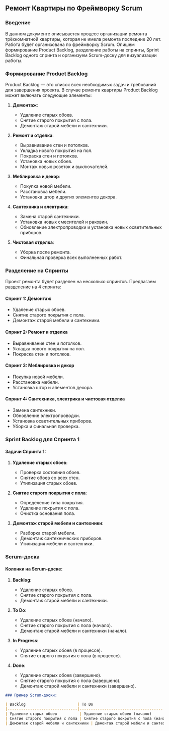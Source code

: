 ## Ремонт Квартиры по Фреймворку Scrum

### Введение

В данном документе описывается процесс организации ремонта трёхкомнатной квартиры, которая не имела ремонта последние 20 лет. Работа будет организована по фреймворку Scrum. Опишем формирование Product Backlog, разделение работы на спринты, Sprint Backlog одного спринта и организуем Scrum-доску для визуализации работы.

### Формирование Product Backlog

Product Backlog — это список всех необходимых задач и требований для завершения проекта. В случае ремонта квартиры Product Backlog может включать следующие элементы:

1. **Демонтаж**:
   - Удаление старых обоев.
   - Снятие старого покрытия с пола.
   - Демонтаж старой мебели и сантехники.

2. **Ремонт и отделка**:
   - Выравнивание стен и потолков.
   - Укладка нового покрытия на пол.
   - Покраска стен и потолков.
   - Установка новых обоев.
   - Монтаж новых розеток и выключателей.

3. **Меблировка и декор**:
   - Покупка новой мебели.
   - Расстановка мебели.
   - Установка штор и других элементов декора.

4. **Сантехника и электрика**:
   - Замена старой сантехники.
   - Установка новых смесителей и раковин.
   - Обновление электропроводки и установка новых осветительных приборов.

5. **Чистовая отделка**:
   - Уборка после ремонта.
   - Финальная проверка всех выполненных работ.

### Разделение на Спринты

Проект ремонта будет разделен на несколько спринтов. Предлагаем разделение на 4 спринта:

#### Спринт 1: Демонтаж
- Удаление старых обоев.
- Снятие старого покрытия с пола.
- Демонтаж старой мебели и сантехники.

#### Спринт 2: Ремонт и отделка
- Выравнивание стен и потолков.
- Укладка нового покрытия на пол.
- Покраска стен и потолков.

#### Спринт 3: Меблировка и декор
- Покупка новой мебели.
- Расстановка мебели.
- Установка штор и элементов декора.

#### Спринт 4: Сантехника, электрика и чистовая отделка
- Замена сантехники.
- Обновление электропроводки.
- Установка осветительных приборов.
- Уборка и финальная проверка.

### Sprint Backlog для Спринта 1

#### Задачи Спринта 1:
1. **Удаление старых обоев**:
   - Проверка состояния обоев.
   - Снятие обоев со всех стен.
   - Утилизация старых обоев.

2. **Снятие старого покрытия с пола**:
   - Определение типа покрытия.
   - Удаление покрытия с пола.
   - Очистка основания пола.

3. **Демонтаж старой мебели и сантехники**:
   - Разборка старой мебели.
   - Демонтаж сантехнических приборов.
   - Утилизация мебели и сантехники.

### Scrum-доска

#### Колонки на Scrum-доске:
1. **Backlog**:
   - Удаление старых обоев.
   - Снятие старого покрытия с пола.
   - Демонтаж старой мебели и сантехники.

2. **To Do**:
   - Удаление старых обоев (начало).
   - Снятие старого покрытия с пола (начало).
   - Демонтаж старой мебели и сантехники (начало).

3. **In Progress**:
   - Удаление старых обоев (в процессе).
   - Снятие старого покрытия с пола (в процессе).

4. **Done**:
   - Удаление старых обоев (завершено).
   - Снятие старого покрытия с пола (завершено).
   - Демонтаж старой мебели и сантехники (завершено).

```markdown
### Пример Scrum-доски:

| Backlog                       | To Do                               | In Progress                       | Done                           |
|-------------------------------|-------------------------------------|----------------------------------|--------------------------------|
| Удаление старых обоев          | Удаление старых обоев (начало)       | Удаление старых обоев (в процессе) | Удаление старых обоев (завершено)|
| Снятие старого покрытия с пола | Снятие старого покрытия с пола (начало) | Снятие старого покрытия с пола (в процессе) | Снятие старого покрытия с пола (завершено) |
| Демонтаж старой мебели и сантехники | Демонтаж старой мебели и сантехники (начало) | Демонтаж старой мебели и сантехники (в процессе) | Демонтаж старой мебели и сантехники (завершено) |
